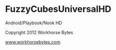 FuzzyCubesUniversalHD
=====================

Android/Playbook/Nook HD

Copyright 2012  Workhorse Bytes

www.workhorsebytes.com
